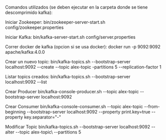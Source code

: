 Comandos utilizados (se deben ejecutar en la carpeta donde se tiene descomprimido kafka):

Iniciar Zookeeper:
bin/zookeeper-server-start.sh config/zookeeper.properties

Iniciar Kafka:
bin/kafka-server-start.sh config/server.properties

Correr docker de kafka (opcion si se usa docker):
docker run -p 9092:9092 apache/kafka:4.0.0

Crear un nuevo topic:
bin/kafka-topics.sh --bootstrap-server localhost:9092 --create --topic alex-topic -partitions 5 --replication-factor 1

Listar topics creados:
bin/kafka-topics.sh --bootstrap-server localhost:9092 --list

Crear Producer
bin/kafka-console-producer.sh --topic alex-topic --bootstrap-server localhost:9092

Crear Consumer
bin/kafka-console-consumer.sh --topic alex-topic --from-beginning --bootstrap-server localhost:9092 --property print.key=true --property key.separator="-"

Modificar Topic
bin/kafka-topics.sh --bootstrap-server localhost:9092 --alter --topic alex-topic\ --partitions 5